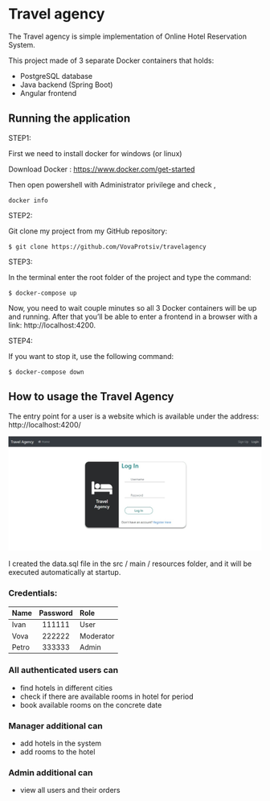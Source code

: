 # Travel agency 
The Travel agency is simple implementation of Online Hotel
Reservation System.

This project made of 3 separate Docker containers that holds:
-	PostgreSQL database
-	Java backend (Spring Boot)
-	Angular frontend

## Running the application
     
STEP1:

First we need to install docker for windows (or linux)

Download Docker : https://www.docker.com/get-started

Then open powershell with Administrator privilege and check ,
```
docker info
```
STEP2:

Git clone my project from my GitHub repository:
```
$ git clone https://github.com/VovaProtsiv/travelagency
```

STEP3:

In the terminal enter the root folder of the project and type the command:

```
$ docker-compose up
```
Now, you need to wait couple minutes so all 3 Docker containers will be up and running. After that you’ll be able to enter a frontend in a browser with a link: http://localhost:4200.

STEP4:

If you want to stop it, use the following command:
```
$ docker-compose down
```

## How to usage the Travel Agency

The entry point for a user is a website which is available under the address: http://localhost:4200/

![env-vars](./docs_photos/login.jpg)

I created the data.sql file in the src / main / resources folder, and it will be executed automatically at startup.

### Credentials:

| Name          | Password  | Role      |
| ------------- |:---------:| :---------|
| Ivan          | 111111    | User      |
| Vova          | 222222    | Moderator |
| Petro         | 333333    | Admin     |





### All authenticated users can 

-	find hotels in different cities 
-	check if there are available rooms in hotel for period
-	book available rooms on the concrete date

### Manager additional can

-	add hotels in the system
-	add rooms to the hotel

### Admin additional can

-	view all users and their orders


